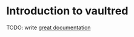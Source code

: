 # Introduction to vaultred

TODO: write [great documentation](http://jacobian.org/writing/what-to-write/)
